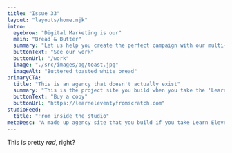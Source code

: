 ```yaml
---
title: "Issue 33"
layout: "layouts/home.njk"
intro:
  eyebrow: "Digital Marketing is our"
  main: "Bread & Butter"
  summary: "Let us help you create the perfect campaign with our multi-faceted team of talented creatives."
  buttonText: "See our work"
  buttonUrl: "/work"
  image: "./src/images/bg/toast.jpg"
  imageAlt: "Buttered toasted white bread"
primaryCTA:
  title: "This is an agency that doesn't actually exist"
  summary: "This is the project site you build when you take the 'Learn Eleventy From Scratch' course so it is all made up as a pretend context. You will learn a lot about Eleventy by building this site though. Take the course today!"
  buttonText: "Buy a copy"
  buttonUrl: "https://learneleventyfromscratch.com"
studioFeed:
  title: "From inside the studio"
metaDesc: "A made up agency site that you build if you take Learn Eleventy From Scratch, by Piccalilli"
---
```


This is pretty _rad_, right?
